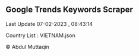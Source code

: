

## Google Trends Keywords Scraper 
 
Last Update 07-02-2023 , 08:43:14

Country List :
VIETNAM.json



© Abdul Muttaqin 
